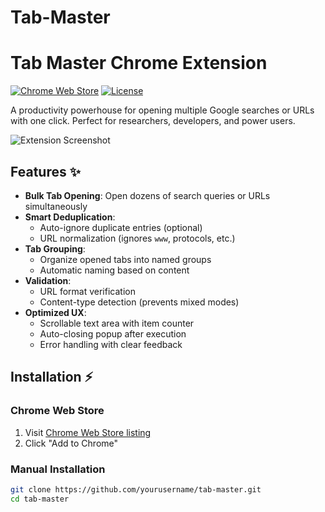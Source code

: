 # Tab-Master
# Tab Master Chrome Extension

[![Chrome Web Store](https://img.shields.io/chrome-web-store/v/your-extension-id?color=blue&label=Chrome%20Web%20Store)](https://chrome.google.com/webstore/detail/your-extension-id)
[![License](https://img.shields.io/badge/license-MIT-green)](LICENSE)

A productivity powerhouse for opening multiple Google searches or URLs with one click. Perfect for researchers, developers, and power users.

![Extension Screenshot](1.png)

## Features ✨

- **Bulk Tab Opening**: Open dozens of search queries or URLs simultaneously
- **Smart Deduplication**: 
  - Auto-ignore duplicate entries (optional)
  - URL normalization (ignores `www`, protocols, etc.)
- **Tab Grouping**:
  - Organize opened tabs into named groups
  - Automatic naming based on content
- **Validation**:
  - URL format verification
  - Content-type detection (prevents mixed modes)
- **Optimized UX**:
  - Scrollable text area with item counter
  - Auto-closing popup after execution
  - Error handling with clear feedback

## Installation ⚡

### Chrome Web Store
1. Visit [Chrome Web Store listing](https://chrome.google.com/webstore/detail/your-extension-id)
2. Click "Add to Chrome"

### Manual Installation
```bash
git clone https://github.com/yourusername/tab-master.git
cd tab-master
